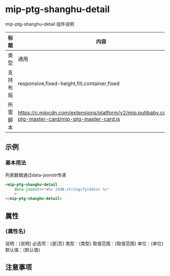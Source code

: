 # mip-ptg-shanghu-detail

mip-ptg-shanghu-detail 组件说明

标题|内容
----|----
类型|通用
支持布局|responsive,fixed-height,fill,container,fixed
所需脚本|https://c.mipcdn.com/extensions/platform/v2/mip.putibaby.com/mip-ptg-master-card/mip-ptg-master-card.js

## 示例
### 基本用法

列表数据通过data-jsonstr传递

```html
<mip-ptg-shanghu-detail
    data-jsonstr="<%= JSON.stringify(data) %>"
    >
</mip-ptg-shanghu-detail>   
```

## 属性

### {属性名}

说明：{说明}
必选项：{是|否}
类型：{类型}
取值范围：{取值范围}
单位：{单位}
默认值：{默认值}

## 注意事项

